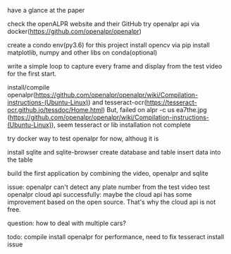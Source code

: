 have a glance at the paper
 
check the openALPR website and their GitHub
try openalpr api via docker(https://github.com/openalpr/openalpr)

create a condo env(py3.6) for this project
install opencv via pip
install matplotlib, numpy and other libs on conda(optional)

write a simple loop to capture every frame and display  from the test video for the first start.

install/compile openalpr(https://github.com/openalpr/openalpr/wiki/Compilation-instructions-(Ubuntu-Linux)) and tesseract-ocr(https://tesseract-ocr.github.io/tessdoc/Home.html)
But, failed on alpr -c us ea7the.jpg (https://github.com/openalpr/openalpr/wiki/Compilation-instructions-(Ubuntu-Linux)), seem tesseract or lib installation not complete

try docker way to test openalpr for now, althoug it is 

install sqlite and sqlite-browser
create database and table
insert data into the table

build the first application by combining the video, openalpr and sqlite

issue: openalpr can't detect any plate number from the test video
test openalpr cloud api successfully: maybe the cloud api has some improvement based on the open source. That's why the cloud api is not free.

question: 
how to deal with multiple cars?

todo:
compile install openalpr for performance, need to fix tesseract install issue